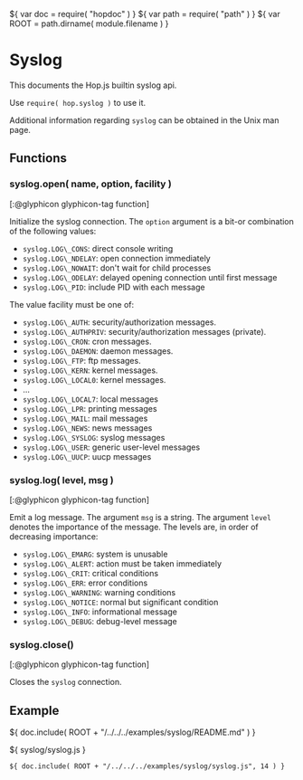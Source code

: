 ${ var doc = require( "hopdoc" ) }
${ var path = require( "path" ) }
${ var ROOT = path.dirname( module.filename ) }

Syslog
======

This documents the Hop.js builtin syslog api.

Use `require( hop.syslog )` to use it.

Additional information regarding `syslog` can be obtained in the Unix
man page.


Functions
---------

### syslog.open( name, option, facility ) ###
[:@glyphicon glyphicon-tag function]

Initialize the syslog connection. The `option` argument is a bit-or combination
of the following values:

 * `syslog.LOG\_CONS`: direct console writing
 * `syslog.LOG\_NDELAY`: open connection immediately
 * `syslog.LOG\_NOWAIT`: don't wait for child processes
 * `syslog.LOG\_ODELAY`: delayed opening connection until first message
 * `syslog.LOG\_PID`: include PID with each message

The value facility must be one of:

 * `syslog.LOG\_AUTH`: security/authorization messages.
 * `syslog.LOG\_AUTHPRIV`: security/authorization messages (private).
 * `syslog.LOG\_CRON`: cron messages.
 * `syslog.LOG\_DAEMON`: daemon messages.
 * `syslog.LOG\_FTP`: ftp messages.
 * `syslog.LOG\_KERN`: kernel messages.
 * `syslog.LOG\_LOCAL0`: kernel messages.
 * ...
 * `syslog.LOG\_LOCAL7`: local messages
 * `syslog.LOG\_LPR`: printing messages
 * `syslog.LOG\_MAIL`: mail messages
 * `syslog.LOG\_NEWS`: news messages
 * `syslog.LOG\_SYSLOG`: syslog messages
 * `syslog.LOG\_USER`: generic user-level messages
 * `syslog.LOG\_UUCP`: uucp messages

### syslog.log( level, msg ) ###
[:@glyphicon glyphicon-tag function]

Emit a log message. The argument `msg` is a string. The argument `level`
denotes the importance of the message. The levels are, in order of decreasing
importance:

 * `syslog.LOG\_EMARG`: system is unusable
 * `syslog.LOG\_ALERT`: action must be taken immediately
 * `syslog.LOG\_CRIT`: critical conditions
 * `syslog.LOG\_ERR`: error conditions
 * `syslog.LOG\_WARNING`: warning conditions
 * `syslog.LOG\_NOTICE`: normal but significant condition
 * `syslog.LOG\_INFO`: informational message
 * `syslog.LOG\_DEBUG`: debug-level message

### syslog.close() ###
[:@glyphicon glyphicon-tag function]

Closes the `syslog` connection.


Example
-------

${ doc.include( ROOT + "/../../../examples/syslog/README.md" ) }

${ <span class="label label-info">syslog/syslog.js</span> }

```hopscript
${ doc.include( ROOT + "/../../../examples/syslog/syslog.js", 14 ) }
```




